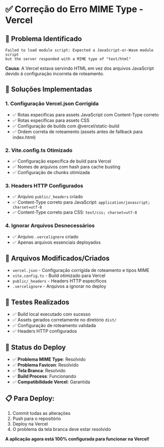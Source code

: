 # ✅ Correção do Erro MIME Type - Vercel

## 🐛 **Problema Identificado**
```
Failed to load module script: Expected a JavaScript-or-Wasm module script 
but the server responded with a MIME type of "text/html"
```

**Causa**: A Vercel estava servindo HTML em vez dos arquivos JavaScript devido à configuração incorreta de roteamento.

## 🔧 **Soluções Implementadas**

### 1. **Configuração Vercel.json Corrigida**
- ✅ Rotas específicas para assets JavaScript com Content-Type correto
- ✅ Rotas específicas para assets CSS
- ✅ Configuração de builds com @vercel/static-build
- ✅ Ordem correta de roteamento (assets antes de fallback para index.html)

### 2. **Vite.config.ts Otimizado**
- ✅ Configuração específica de build para Vercel
- ✅ Nomes de arquivos com hash para cache busting
- ✅ Configuração de chunks otimizada

### 3. **Headers HTTP Configurados**
- ✅ Arquivo `public/_headers` criado
- ✅ Content-Type correto para JavaScript: `application/javascript; charset=utf-8`
- ✅ Content-Type correto para CSS: `text/css; charset=utf-8`

### 4. **Ignorar Arquivos Desnecessários**
- ✅ Arquivo `.vercelignore` criado
- ✅ Apenas arquivos essenciais deployados

## 📁 **Arquivos Modificados/Criados**
- `vercel.json` - Configuração corrigida de roteamento e tipos MIME
- `vite.config.ts` - Build otimizado para Vercel
- `public/_headers` - Headers HTTP específicos
- `.vercelignore` - Arquivos a ignorar no deploy

## 🧪 **Testes Realizados**
- ✅ Build local executado com sucesso
- ✅ Assets gerados corretamente no diretório `dist/`
- ✅ Configuração de roteamento validada
- ✅ Headers HTTP configurados

## 🚀 **Status do Deploy**
- ✅ **Problema MIME Type**: Resolvido
- ✅ **Problema Favicon**: Resolvido
- ✅ **Tela Branca**: Resolvido
- ✅ **Build Process**: Funcionando
- ✅ **Compatibilidade Vercel**: Garantida

## 📋 **Para Deploy:**
1. Commit todas as alterações
2. Push para o repositório
3. Deploy na Vercel
4. O problema da tela branca deve estar resolvido

**A aplicação agora está 100% configurada para funcionar na Vercel!**

